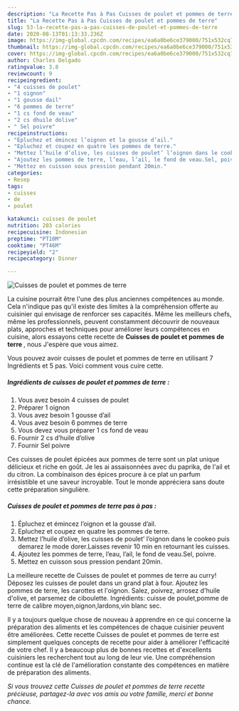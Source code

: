 ```yaml
---
description: "La Recette Pas à Pas Cuisses de poulet et pommes de terre"
title: "La Recette Pas à Pas Cuisses de poulet et pommes de terre"
slug: 53-la-recette-pas-a-pas-cuisses-de-poulet-et-pommes-de-terre
date: 2020-08-13T01:13:33.236Z
image: https://img-global.cpcdn.com/recipes/ea6a0be6ce379000/751x532cq70/cuisses-de-poulet-et-pommes-de-terre-photo-principale-de-la-recette.jpg
thumbnail: https://img-global.cpcdn.com/recipes/ea6a0be6ce379000/751x532cq70/cuisses-de-poulet-et-pommes-de-terre-photo-principale-de-la-recette.jpg
cover: https://img-global.cpcdn.com/recipes/ea6a0be6ce379000/751x532cq70/cuisses-de-poulet-et-pommes-de-terre-photo-principale-de-la-recette.jpg
author: Charles Delgado
ratingvalue: 3.8
reviewcount: 9
recipeingredient:
- "4 cuisses de poulet"
- "1 oignon"
- "1 gousse dail"
- "6 pommes de terre"
- "1 cs fond de veau"
- "2 cs dhuile dolive"
- " Sel poivre"
recipeinstructions:
- "Épluchez et émincez l’oignon et la gousse d’ail."
- "Epluchez et coupez en quatre les pommes de terre."
- "Mettez l’huile d’olive, les cuisses de poulet’ l’oignon dans le cookeo puis demarez le mode dorer.Laisses revenir 10 min en retournant les cuisses."
- "Ajoutez les pommes de terre, l’eau, l’ail, le fond de veau.Sel, poivre."
- "Mettez en cuisson sous pression pendant 20min."
categories:
- Resep
tags:
- cuisses
- de
- poulet

katakunci: cuisses de poulet 
nutrition: 203 calories
recipecuisine: Indonesian
preptime: "PT10M"
cooktime: "PT46M"
recipeyield: "2"
recipecategory: Dinner

---
```



![Cuisses de poulet et pommes de terre](https://img-global.cpcdn.com/recipes/ea6a0be6ce379000/751x532cq70/cuisses-de-poulet-et-pommes-de-terre-photo-principale-de-la-recette.jpg)

La cuisine pourrait être l'une des plus anciennes compétences au monde. Cela n'indique pas qu'il existe des limites à la compréhension offerte au cuisinier qui envisage de renforcer ses capacités. Même les meilleurs chefs, même les professionnels, peuvent constamment découvrir de nouveaux plats, approches et techniques pour améliorer leurs compétences en cuisine, alors essayons cette recette de <strong> Cuisses de poulet et pommes de terre </strong>, nous J'espère que vous aimez.

<!--inarticleads1-->

Vous pouvez avoir cuisses de poulet et pommes de terre en utilisant 7 Ingrédients et 5 pas. Voici comment vous cuire cette.

##### Ingrédients de cuisses de poulet et pommes de terre :

1. Vous avez besoin 4 cuisses de poulet
1. Préparer 1 oignon
1. Vous avez besoin 1 gousse d’ail
1. Vous avez besoin 6 pommes de terre
1. Vous devez vous préparer 1 cs fond de veau
1. Fournir 2 cs d’huile d’olive
1. Fournir  Sel poivre


Ces cuisses de poulet épicées aux pommes de terre sont un plat unique délicieux et riche en goût. Je les ai assaisonnées avec du paprika, de l&#39;ail et du citron. La combinaison des épices procure à ce plat un parfum irrésistible et une saveur incroyable. Tout le monde appréciera sans doute cette préparation singulière. 

<!--inarticleads2-->

##### Cuisses de poulet et pommes de terre pas à pas :

1. Épluchez et émincez l’oignon et la gousse d’ail.
1. Epluchez et coupez en quatre les pommes de terre.
1. Mettez l’huile d’olive, les cuisses de poulet’ l’oignon dans le cookeo puis demarez le mode dorer.Laisses revenir 10 min en retournant les cuisses.
1. Ajoutez les pommes de terre, l’eau, l’ail, le fond de veau.Sel, poivre.
1. Mettez en cuisson sous pression pendant 20min.


La meilleure recette de Cuisses de poulet et pommes de terre au curry! Déposez les cuisses de poulet dans un grand plat à four. Ajoutez les pommes de terre, les carottes et l&#39;oignon. Salez, poivrez, arrosez d&#39;huile d&#39;olive, et parsemez de ciboulette. Ingrédients: cuisse de poulet,pomme de terre de calibre moyen,oignon,lardons,vin blanc sec. 

<!--inarticleads1-->

<p>
Il y a toujours quelque chose de nouveau à apprendre en ce qui concerne la préparation des aliments et les compétences de chaque cuisinier peuvent être améliorées. Cette recette Cuisses de poulet et pommes de terre est simplement quelques concepts de recette pour aider à améliorer l'efficacité de votre chef. Il y a beaucoup plus de bonnes recettes et d'excellents cuisiniers les recherchent tout au long de leur vie. Une compréhension continue est la clé de l'amélioration constante des compétences en matière de préparation des aliments.
</p>

<p>
<i>Si vous trouvez cette Cuisses de poulet et pommes de terre recette précieuse, partagez-la avec vos amis ou votre famille, merci et bonne chance.</i>
</p>
